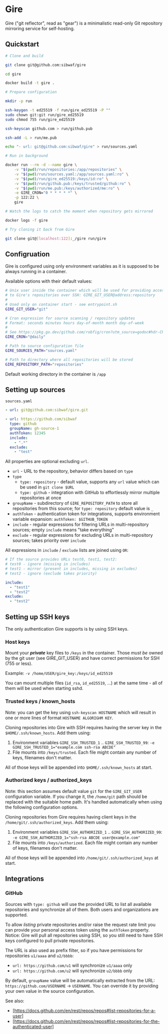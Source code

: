# Gire

Gire ("git reflector", read as "gear") is a minimalistic read-only Git repository mirroring service for self-hosting.

## Quickstart

```sh
# Clone and build

git clone git@github.com:sibwaf/gire

cd gire

docker build -t gire .

# Prepare configuration

mkdir -p run

ssh-keygen -t ed25519 -f run/gire_ed25519 -P ""
sudo chown git:git run/gire_ed25519
sudo chmod 755 run/gire_ed25519

ssh-keyscan github.com > run/github.pub

ssh-add -L > run/me.pub

echo "- url: git@github.com:sibwaf/gire" > run/sources.yaml

# Run in background

docker run --rm -d --name gire \
    -v "$(pwd)/run/repositories:/app/repositories" \
    -v "$(pwd)/run/sources.yaml:/app/sources.yaml:ro" \
    -v "$(pwd)/run/gire_ed25519:/keys/id:ro" \
    -v "$(pwd)/run/github.pub:/keys/trusted/github:ro" \
    -v "$(pwd)/run/me.pub:/keys/authorized/me:ro" \
    -e GIRE_CRON="0 * * * * *" \
    -p 122:22 \
    gire

# Watch the logs to catch the moment when repository gets mirrored

docker logs -f gire

# Try cloning it back from Gire

git clone git@[localhost:122]:_/gire run/gire
```

## Configruation

Gire is configured using only environment variables as it is supposed to be always running in a container.

Available options with their default values:
```sh
# Unix user inside the container which will be used for providing access
# to Gire's repositories over SSH: GIRE_GIT_USER@address:repository
#
# Used only on container start - see entrypoint.sh
GIRE_GIT_USER="git"

# Cron expression for source scanning / repository updates
# Format: seconds minutes hours day-of-month month day-of-week
#
# See https://pkg.go.dev/github.com/robfig/cron?utm_source=godoc#hdr-CRON_Expression_Format
GIRE_CRON="@daily"

# Path to source configuration file
GIRE_SOURCES_PATH="sources.yaml"

# Path to directory where all repositories will be stored
GIRE_REPOSITORY_PATH="repositories"
```

Default working directory in the container is `/app`

## Setting up sources

`sources.yaml`
```yaml
- url: git@github.com:sibwaf/gire.git

- url: https://github.com/sibwaf
  type: github
  groupName: gh-source-1
  authToken: 12345
  include:
    - ".*"
  exclude:
    - "test"
```

All properties are optional excluding `url`.

- `url` - URL to the repository, behavior differs based on `type`
- `type`
  - `type: repository` - default value, supports any `url` value which can be used in `git clone $URL`
  - `type: github` - integration with GitHub to effortlessly mirror multiple repositories at once
- `groupName` - subdirectory of `GIRE_REPOSITORY_PATH` to store all repositories from this source; for `type: repository` default value is `_`
- `authToken` - authentication token for integrations, supports environment variable expansion: `authToken: $GITHUB_TOKEN`
- `include` - regular expressions for filtering URLs in multi-repository sources; empty `include` means "take everything"
- `exclude` - regular expressions for excluding URLs in multi-repository sources; takes priority over `include`

All expressions in `include` / `exclude` lists are joined using `OR`:
```yaml
# If the source provides URLs test0, test1, test2:
# test0 - ignore (missing in includes)
# test1 - mirror (present in includes, missing in excludes)
# test2 - ignore (exclude takes priority)

include:
  - "test1"
  - "test2"
exclude:
  - "test2"
```

## Setting up SSH keys

The only authentication Gire supports is by using SSH keys.

### Host keys

Mount your ***private*** key files to `/keys` in the container. Those *must be* owned by the git user (see GIRE_GIT_USER) and have correct permissions for SSH (755 or less).

Example: `-v /home/USER/gire_key:/keys/id_ed25519`

You can mount multiple files (`id_rsa`, `id_ed25519`, ...) at the same time - all of them will be used when starting sshd.

### Trusted keys / known_hosts

Note: you can get the key using `ssh-keyscan HOSTNAME` which will result in one or more lines of format `HOSTNAME ALGORIGHM KEY`.

Cloning repositories into Gire with SSH requires having the server key in the `$HOME/.ssh/known_hosts`. Add them using:
1. Environment variables `GIRE_SSH_TRUSTED_1` .. `GIRE_SSH_TRUSTED_99`: `-e GIRE_SSH_TRUSTED_1="example.com ssh-rsa ABCDE"`
2. File mounts into `/keys/trusted`. Each file might contain any number of keys, filenames don't matter.

All of those keys will be appended into `$HOME/.ssh/known_hosts` at start.

### Authorized keys / authorized_keys

Note: this section assumes default value `git` for the `GIRE_GIT_USER` configuration variable. If you change it, the `/home/git` path should be replaced with the suitable home path. It's handled automatically when using the following configuration options.

Cloning repositories from Gire requires having client keys in the `/home/git/.ssh/authorized_keys`. Add them using:
1. Environment variables `GIRE_SSH_AUTHORIZED_1` .. `GIRE_SSH_AUTHORIZED_99`: `-e GIRE_SSH_AUTHORIZED_1="ssh-rsa ABCDE user@example.com"`
2. File mounts into `/keys/authorized`. Each file might contain any number of keys, filenames don't matter.

All of those keys will be appended into `/home/git/.ssh/authorized_keys` at start.

## Integrations

### GitHub

Sources with `type: github` will use the provided URL to list all available repositories and synchronize all of them. Both users and organizations are supported.

To allow *listing* private repositories and/or raise the request rate limit you can provide your personal access token using the `authToken` property. Notice: Gire will pull all repositories using SSH, so you still need to have SSH keys configured to pull private repositories.

The URL is also used as prefix filter, so if you have permissions for repositories `u1/aaaa` and `u2/bbbb`:
- `url: https://github.com/u1` will synchronize `u1/aaaa` only
- `url: https://github.com/u2` will synchronize `u2/bbbb` only

By default, `groupName` value will be automatically extracted from the URL: `https://github.com/USERNAME` -> `USERNAME`. You can override it by providing your own value in the source configuration.

See also:
- [https://docs.github.com/en/rest/repos/repos#list-repositories-for-a-user]
- [https://docs.github.com/en/rest/repos/repos#list-repositories-for-the-authenticated-user]
